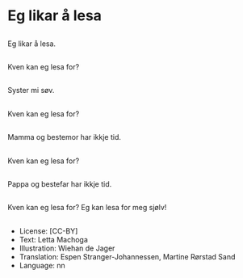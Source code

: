 # Eg likar å lesa

##
Eg likar å lesa.

##
Kven kan eg lesa for?

##
Syster mi søv.

##
Kven kan eg lesa for?

##
Mamma og bestemor har ikkje tid.

##
Kven kan eg lesa for?

##
Pappa og bestefar har ikkje tid.

##
Kven kan eg lesa for? Eg kan lesa for meg sjølv!

##
* License: [CC-BY]
* Text: Letta Machoga
* Illustration: Wiehan de Jager
* Translation: Espen Stranger-Johannessen, Martine Rørstad Sand
* Language: nn

